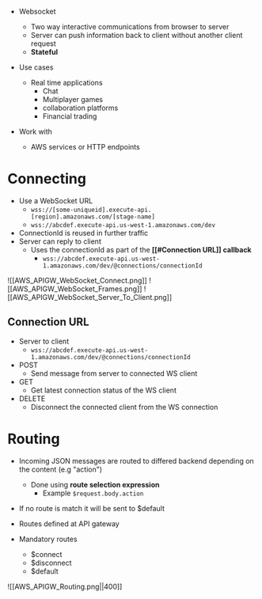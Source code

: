 - Websocket
	- Two way interactive communications from browser to server
	- Server can push information back to client without another client request
	- **Stateful** 

- Use cases
	- Real time applications
		- Chat
		- Multiplayer games
		- collaboration platforms
		- Financial trading

- Work with
	- AWS services or HTTP endpoints

# Connecting

- Use a WebSocket URL
	- `wss://[some-uniqueid].execute-api.[region].amazonaws.com/[stage-name]`
	- `wss://abcdef.execute-api.us-west-1.amazonaws.com/dev`
- ConnectionId is reused in further traffic
- Server can reply to client
	- Uses the connectionId as part of the **[[#Connection URL]] callback**
		- `wss://abcdef.execute-api.us-west-1.amazonaws.com/dev/@connections/connectionId`

![[AWS_APIGW_WebSocket_Connect.png]]
![[AWS_APIGW_WebSocket_Frames.png]]
![[AWS_APIGW_WebSocket_Server_To_Client.png]]

## Connection URL

- Server to client
	- `wss://abcdef.execute-api.us-west-1.amazonaws.com/dev/@connections/connectionId`
- POST
	- Send message from server to connected WS client
- GET
	- Get latest connection status of the WS client
- DELETE
	- Disconnect the connected client from the WS connection

# Routing

- Incoming JSON messages are routed to differed backend depending on the content (e.g "action")
	- Done using **route selection expression**
		- Example `$request.body.action`
- If no route is match it will be sent to $default
- Routes defined at API gateway

- Mandatory routes
	- $connect
	- $disconnect
	- $default

![[AWS_APIGW_Routing.png||400]]



